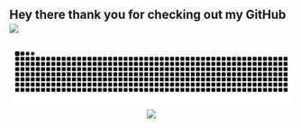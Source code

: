 ## Hey there thank you for checking out my GitHub <img src="https://media.giphy.com/media/hvRJCLFzcasrR4ia7z/giphy.gif" width="40px">




<div align="center">
  <img src="https://github.com/benedictnurs/benedictnurs/blob/output/github-snake.svg" alt="Snake animation" />
  <img src="https://leetcard.jacoblin.cool/computerguy?theme=dark&font=IBM%20Plex%20Mono&ext=heatmap" width="1000"/>
</div>



<!--
<div align="center">
  <img src="https://github-readme-streak-stats.herokuapp.com?user=benedictnurs&theme=github-dark-dimmed" width="700">
</div>
**benedictnurs/benedictnurs** is a ✨ _special_ ✨ repository because its `README.md` (this file) appears on your GitHub profile.
  =
Here are some ideas to get you started:
- 🔭 I’m currently working on ...
- 🌱 I’m currently learning ...
- 👯 I’m looking to collaborate on ...
- 🤔 I’m looking for help with ...
- 💬 Ask me about ...
- 📫 How to reach me: ...
- 😄 Pronouns: ...
- ⚡ Fun fact: ...
-->
